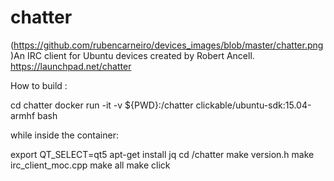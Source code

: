 # chatter
(https://github.com/rubencarneiro/devices_images/blob/master/chatter.png)An IRC client for Ubuntu devices created by Robert Ancell.
https://launchpad.net/chatter

How to build :

cd chatter
docker run -it -v ${PWD}:/chatter clickable/ubuntu-sdk:15.04-armhf bash

while inside the container:

export QT_SELECT=qt5
apt-get install jq
cd /chatter
make version.h
make irc_client_moc.cpp
make all
make click
